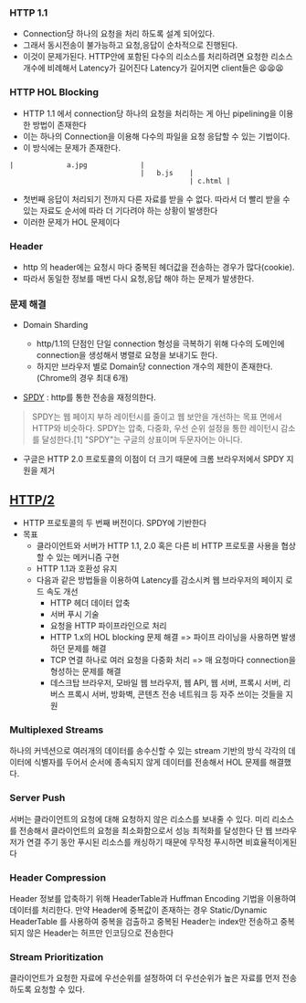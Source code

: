 ### HTTP 1.1 

* Connection당 하나의 요청을 처리 하도록 설계 되어있다.
* 그래서 동시전송이 불가능하고 요청,응답이 순차적으로 진행된다.
* 이것이 문제가된다. HTTP안에 포함된 다수의 리소스를 처리하려면 요청한 리소스 개수에 비례해서 Latency가 길어진다
    Latency가 길어지면 client들은 😫😫😫 
    
### HTTP HOL Blocking

* HTTP 1.1 에서 connection당 하나의 요청을 처리하는 게 아닌 pipelining을 이용한 방법이 존재한다
* 이는 하나의 Connection을 이용해 다수의 파일을 요청 응답할 수 있는 기법이다.
* 이 방식에는 문제가 존재한다.
```shell
|             a.jpg             |                                     
                                |   b.js    |
                                            | c.html |
```
* 첫번째 응답이 처리되기 전까지 다른 자료를 받을 수 없다. 따라서 더 빨리 받을 수 있는 자료도 순서에 따라 더 기다려야 하는 상황이 발생한다
* 이러한 문제가 HOL 문제이다 

### Header

* http 의 header에는 요청시 마다 중복된 헤더값을 전송하는 경우가 많다(cookie).
* 따라서 동일한 정보를 매번 다시 요청,응답 해야 하는 문제가 발생한다.


### 문제 해결 

* Domain Sharding
    * http/1.1의 단점인 단일 connection 형성을 극복하기 위해 다수의 도메인에 connection을 생성해서 병렬로 요청을 보내기도 한다.
    * 하지만 브라우저 별로 Domain당 connection 개수의 제한이 존재한다.(Chrome의 경우 최대 6개)

* [SPDY](https://ko.wikipedia.org/wiki/SPDY) : http를 통한 전송을 재정의한다.
> SPDY는 웹 페이지 부하 레이턴시를 줄이고 웹 보안을 개선하는 목표 면에서 HTTP와 비슷하다. SPDY는 압축, 다중화, 우선 순위 설정을 통한 레이턴시 감소를 달성한다.[1] "SPDY"는 구글의 상표이며 두문자어는 아니다.
  * 구글은 HTTP 2.0 프로토콜의 이점이 더 크기 때문에 크롬 브라우저에서 SPDY 지원을 제거

## [HTTP/2](https://ko.wikipedia.org/wiki/HTTP/2)  
  * HTTP 프로토콜의 두 번째 버전이다. SPDY에 기반한다
  * 목표
    * 클라이언트와 서버가 HTTP 1.1, 2.0 혹은 다른 비 HTTP 프로토콜 사용을 협상할 수 있는 메커니즘 구현
    * HTTP 1.1과 호환성 유지
    * 다음과 같은 방법들을 이용하여 Latency를 감소시켜 웹 브라우저의 페이지 로드 속도 개선
      * HTTP 헤더 데이터 압축 
      * 서버 푸시 기술
      * 요청을 HTTP 파이프라인으로 처리
      * HTTP 1.x의 HOL blocking 문제 해결 => 파이프 라이닝을 사용하면 발생하던 문제를 해결 
      * TCP 연결 하나로 여러 요청을 다중화 처리 => 매 요청마다 connection을 형성하는 문제를 해결 
      * 데스크탑 브라우저, 모바일 웹 브라우저, 웹 API, 웹 서버, 프록시 서버, 리버스 프록시 서버, 방화벽, 콘텐츠 전송 네트워크 등 자주 쓰이는 것들을 지원

### Multiplexed Streams
  하나의 커넥션으로 여러개의 데이터를 송수신할 수 있는 stream 기반의 방식
  각각의 데이터에 식별자를 두어서 순서에 종속되지 않게 데이터를 전송해서 HOL 문제를 해결했다.
### Server Push
  서버는 클라이언트의 요청에 대해 요청하지 않은 리소스를 보내줄 수 있다.
  미리 리소스를 전송해서 클라이언트의 요청을 최소화함으로서 성능 최적화를 달성한다
  단 웹 브라우저가 연결 주기 동안 푸시된 리소스를 캐싱하기 때문에 무작정 푸시하면 비효율적이게된다
### Header Compression
  Header 정보를 압축하기 위해 HeaderTable과 Huffman Encoding 기법을 이용하여 데이터를 처리한다.
  만약 Header에 중복값이 존재하는 경우 Static/Dynamic HeaderTable 를 사용하여 중복을 검출하고 중복된 Header는 index만 전송하고
  중복되지 않은 Header는 허프만 인코딩으로 전송한다
### Stream Prioritization
  클라이언트가 요청한 자료에 우선순위를 설정하여 더 우선순위가 높은 자료를 먼저 전송하도록 요청할 수 있다.
  
 
